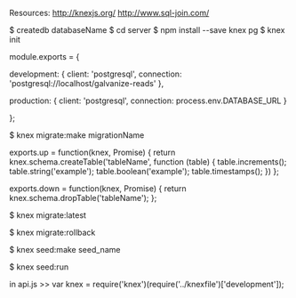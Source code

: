 Resources:
http://knexjs.org/
http://www.sql-join.com/

$ createdb databaseName
$ cd server
$ npm install --save knex pg
$ knex init

module.exports = {

  development: {
    client: 'postgresql',
    connection: 'postgresql://localhost/galvanize-reads'
  },

  production: {
    client: 'postgresql',
    connection: process.env.DATABASE_URL
  }

};

$ knex migrate:make migrationName

exports.up = function(knex, Promise) {
  return knex.schema.createTable('tableName', function (table) {
    table.increments();
    table.string('example');
    table.boolean('example');
    table.timestamps();
  })
};

exports.down = function(knex, Promise) {
  return knex.schema.dropTable('tableName');
};

$ knex migrate:latest

$ knex migrate:rollback

$ knex seed:make seed_name

$ knex seed:run

in api.js >> var knex = require('knex')(require('../knexfile')['development']);
